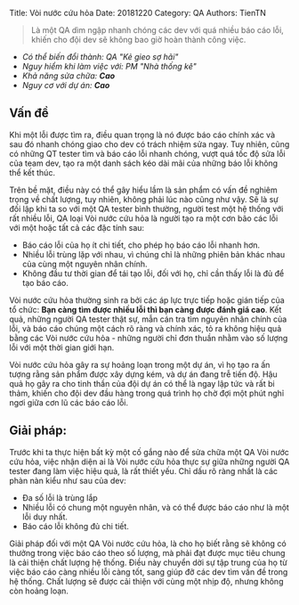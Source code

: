 Title: Vòi nước cứu hỏa
Date: 20181220
Category: QA
Authors: TienTN

> Là một QA dìm ngập nhanh chóng các dev với quá nhiều báo cáo lỗi, khiến cho đội dev sẽ không bao giờ hoàn thành công việc. 

* _Có thể biến đổi thành: QA "Kẻ gieo sợ hãi"_
* _Nguy hiểm khi làm việc với: PM "Nhà thống kê"_
* _Khả năng sửa chữa: **Cao**_
* _Nguy cơ với dự án: **Cao**_

## Vấn đề
Khi một lỗi được tìm ra, điều quan trọng là nó được báo cáo chính xác và sau đó nhanh chóng giao cho dev có trách nhiệm sửa ngay. Tuy nhiên, cũng có những QT tester tìm và báo cáo lỗi nhanh chóng, vượt quá tốc độ sửa lỗi của team dev, tạo ra một danh sách kéo dài mãi của những báo lỗi không thể kết thúc.

Trên bề mặt, điều này có thể gây hiểu lầm là sản phẩm có vấn đề nghiêm trọng về chất lượng, tuy nhiên, không phải lúc nào cũng như vậy. Sẽ là sự đối lập khi ta so với một QA tester bình thường, người test một hệ thống với rất nhiều lỗi, QA loại Vòi nước cứu hỏa là người tạo ra một cơn bão các lỗi với một hoặc tất cả các đặc tính sau:

* Báo cáo lỗi của họ ít chi tiết, cho phép họ báo cáo lỗi nhanh hơn.
* Nhiều lỗi trùng lặp với nhau, vì chúng chỉ là những phiên bản khác nhau của cùng một nguyên nhân chính.
* Không đầu tư thời gian để tái tạo lỗi, đối với họ, chỉ cần thấy lỗi là đủ để tạo báo cáo.

Vòi nước cứu hỏa thường sinh ra bởi các áp lực trực tiếp hoặc gián tiếp của tổ chức: **Bạn càng tìm được nhiều lỗi thì bạn càng được đánh giá cao**. Kết quả, những người QA tester thật sự, mẫn cán tra tìm nguyên nhân chính của lỗi, và báo cáo chúng một cách rõ ràng và chính xác, tỏ ra không hiệu quả bằng các Vòi nước cứu hỏa - những người chỉ đơn thuần nhằm vào số lượng lỗi với một thời gian giới hạn.

Vòi nước cứu hỏa gây ra sự hoảng loạn trong một dự án, vì họ tạo ra ấn tượng rằng sản phẩm được xây dựng kém, và dự án đang trễ tiến độ. Hậu quả họ gây ra cho tinh thần của đội dự án có thể là ngay lập tức và rất bi thảm, khiến cho đội dev đầu hàng trong quá trình họ chờ đợi một phút nghỉ ngơi giữa cơn lũ các báo cáo lỗi.

## Giải pháp:
Trước khi ta thực hiện bất kỳ một cố gắng nào để sửa chữa một QA Vòi nước cứu hỏa, việc nhận diện ai là Vòi nước cứu hỏa thực sự giữa những người QA tester đang làm việc hiệu quả, là rất thiết yếu. Chỉ dấu rõ ràng nhất là các phàn nàn kiểu như sau của dev:

* Đa số lỗi là trùng lắp
* Nhiều lỗi có chung một nguyên nhân, và có thể được báo cáo như là một lỗi duy nhất.
* Báo cáo lỗi không đủ chi tiết.

Giải pháp đối với một QA Vòi nước cứu hỏa, là cho họ biết rằng sẽ không có thưởng trong việc báo cáo theo số lượng, mà phải đạt được mục tiêu chung là cải thiện chất lượng hệ thống. Điều này chuyển dời sự tập trung của họ từ việc báo cáo càng nhiều lỗi càng tốt, sang giúp đỡ các dev tìm vấn đề trong hệ thống. Chất lượng sẽ được cải thiện với cùng một nhịp độ, nhưng không còn hoảng loạn.
